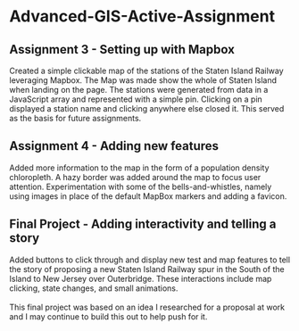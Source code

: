 # Advanced-GIS-Active-Assignment
## Assignment 3 - Setting up with Mapbox
Created a simple clickable map of the stations of the Staten Island Railway leveraging Mapbox. The Map was made show the whole of Staten Island when landing on the page. The stations were generated from data in a JavaScript array and represented with a simple pin. Clicking on a pin displayed a station name and clicking anywhere else closed it. This served as the basis for future assignments.
## Assignment 4 - Adding new features
Added more information to the map in the form of a population density chloropleth. A hazy border was added around the map to focus user attention. Experimentation with some of the bells-and-whistles, namely using images in place of the default MapBox markers and adding a favicon.
## Final Project - Adding interactivity and telling a story
Added buttons to click through and display new test and map features to tell the story of proposing a new Staten Island Railway spur in the South of the Island to New Jersey over Outerbridge. These interactions include map clicking, state changes, and small animations.\
\
This final project was based on an idea I researched for a proposal at work and I may continue to build this out to help push for it.
